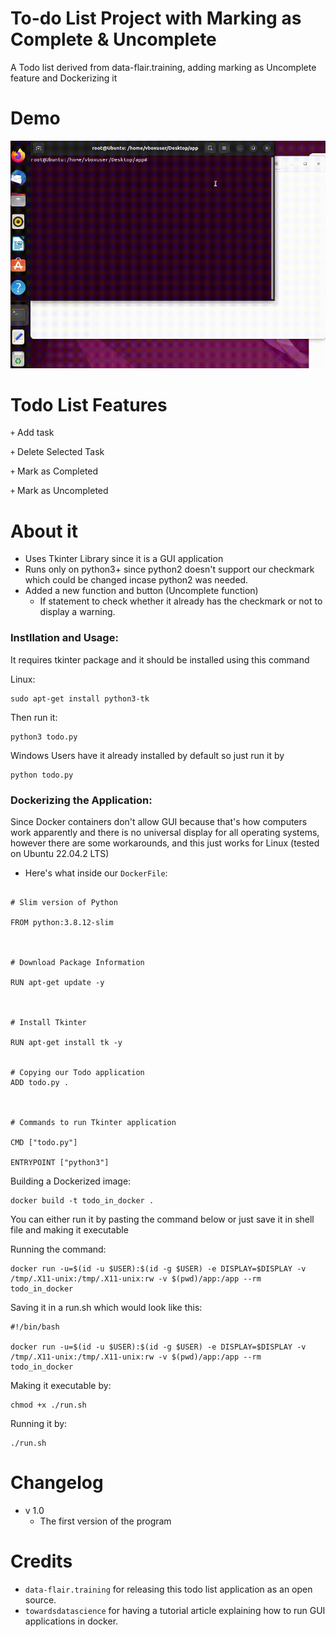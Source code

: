 # To-do List Project with Marking as Complete & Uncomplete
A Todo list derived from data-flair.training, adding marking as Uncomplete feature and Dockerizing it

# Demo
![](demo.gif)

# Todo List Features
<code>+</code> Add task

<code>+</code> Delete Selected Task

<code>+</code> Mark as Completed

<code>+</code> Mark as Uncompleted


# About it
 
- Uses Tkinter Library since it is a GUI application
- Runs only on python3+ since python2 doesn't support our checkmark which could be changed incase python2 was needed.
- Added a new function and button (Uncomplete function)
  - If statement to check whether it already has the checkmark or not to display a warning.


### Instllation and Usage: 

It requires tkinter package and it should be installed using this command

Linux: 
```
sudo apt-get install python3-tk
```

Then run it:

```
python3 todo.py
```

Windows Users have it already installed by default so just run it by
```
python todo.py
```

### Dockerizing the Application:
Since Docker containers don't allow GUI because that's how computers work apparently and there is no universal display for all operating systems, however there are some workarounds, and this just works for Linux (tested on Ubuntu 22.04.2 LTS)

- Here's what inside our `DockerFile`:
```

# Slim version of Python

FROM python:3.8.12-slim



# Download Package Information

RUN apt-get update -y



# Install Tkinter

RUN apt-get install tk -y


# Copying our Todo application
ADD todo.py .



# Commands to run Tkinter application

CMD ["todo.py"]

ENTRYPOINT ["python3"]

```
Building a Dockerized image: 

```
docker build -t todo_in_docker .
```

You can either run it by pasting the command below or just save it in shell file and making it executable

Running the command: 
```
docker run -u=$(id -u $USER):$(id -g $USER) -e DISPLAY=$DISPLAY -v /tmp/.X11-unix:/tmp/.X11-unix:rw -v $(pwd)/app:/app --rm todo_in_docker
```

Saving it in a run.sh which would look like this: 
```
#!/bin/bash

docker run -u=$(id -u $USER):$(id -g $USER) -e DISPLAY=$DISPLAY -v /tmp/.X11-unix:/tmp/.X11-unix:rw -v $(pwd)/app:/app --rm todo_in_docker
```
Making it executable by:

```
chmod +x ./run.sh
```
Running it by:
```
./run.sh
```
# Changelog
- v 1.0
  - The first version of the program

# Credits

- `data-flair.training` for releasing this todo list application as an open source.
- `towardsdatascience` for having a tutorial article explaining how to run GUI applications in docker.



